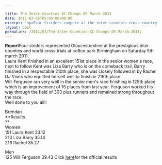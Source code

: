 ```yaml
---

title: The Inter-Counties XC Champs 05 March 2011
date: 2011-03-05T09:00:00+00:00
excerpt: '<p>Four Striders compete at the inter counties cross country champs at cofton park Birmingham march 5th 2011!!, Brendan Ward (Club Chairman) The Inter-Counties XC Champs Photos Report Results</p>'
layout: post
permalink: /2011/03/The-Inter-Counties-XC-Champs-05-March-2011/
---
```

</p> 

**Report**Four striders represented Gloucestershire at the prestigious inter counties and world cross trials at cofton park Birmingham on Saturday 5th march 2011.  
Laura Kent finished in an excellent 151st place in the senior women's race, next to follow Kent was Liza Barry who is on the comeback trail, Barry finished in a respectable 210th place, she was closely followed in by Rachel DJ Vines who equitted herself well to finish in 216th place.  
Will Ferguson ran very well in the senior men's race finishing in 125th place which is an improvement of 16 places from last year. Ferguson worked his way through the field of 300 plus runners and remained strong throughout the race.  
Well done to you all!!

Brendan  
**Results  
**  
Women  
151 Laura Kent 33.12  
210 Liza Barry 35.14  
216 Rachel 35.27

Men  
125 Will Ferguson 39.43 Click <a href="http://www.ukcau.co.uk/results.htm" target="_blank" rel="nofollow">here</a>for the official results
